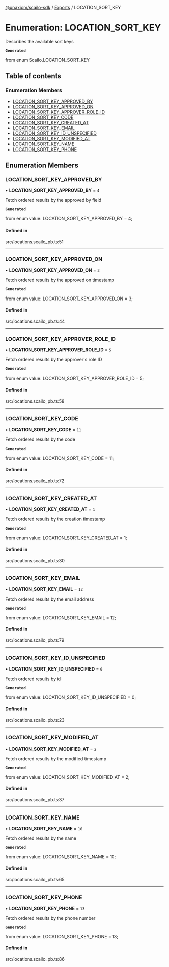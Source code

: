 [@unaxiom/scailo-sdk](../README.md) / [Exports](../modules.md) / LOCATION\_SORT\_KEY

# Enumeration: LOCATION\_SORT\_KEY

Describes the available sort keys

**`Generated`**

from enum Scailo.LOCATION_SORT_KEY

## Table of contents

### Enumeration Members

- [LOCATION\_SORT\_KEY\_APPROVED\_BY](LOCATION_SORT_KEY.md#location_sort_key_approved_by)
- [LOCATION\_SORT\_KEY\_APPROVED\_ON](LOCATION_SORT_KEY.md#location_sort_key_approved_on)
- [LOCATION\_SORT\_KEY\_APPROVER\_ROLE\_ID](LOCATION_SORT_KEY.md#location_sort_key_approver_role_id)
- [LOCATION\_SORT\_KEY\_CODE](LOCATION_SORT_KEY.md#location_sort_key_code)
- [LOCATION\_SORT\_KEY\_CREATED\_AT](LOCATION_SORT_KEY.md#location_sort_key_created_at)
- [LOCATION\_SORT\_KEY\_EMAIL](LOCATION_SORT_KEY.md#location_sort_key_email)
- [LOCATION\_SORT\_KEY\_ID\_UNSPECIFIED](LOCATION_SORT_KEY.md#location_sort_key_id_unspecified)
- [LOCATION\_SORT\_KEY\_MODIFIED\_AT](LOCATION_SORT_KEY.md#location_sort_key_modified_at)
- [LOCATION\_SORT\_KEY\_NAME](LOCATION_SORT_KEY.md#location_sort_key_name)
- [LOCATION\_SORT\_KEY\_PHONE](LOCATION_SORT_KEY.md#location_sort_key_phone)

## Enumeration Members

### LOCATION\_SORT\_KEY\_APPROVED\_BY

• **LOCATION\_SORT\_KEY\_APPROVED\_BY** = ``4``

Fetch ordered results by the approved by field

**`Generated`**

from enum value: LOCATION_SORT_KEY_APPROVED_BY = 4;

#### Defined in

src/locations.scailo_pb.ts:51

___

### LOCATION\_SORT\_KEY\_APPROVED\_ON

• **LOCATION\_SORT\_KEY\_APPROVED\_ON** = ``3``

Fetch ordered results by the approved on timestamp

**`Generated`**

from enum value: LOCATION_SORT_KEY_APPROVED_ON = 3;

#### Defined in

src/locations.scailo_pb.ts:44

___

### LOCATION\_SORT\_KEY\_APPROVER\_ROLE\_ID

• **LOCATION\_SORT\_KEY\_APPROVER\_ROLE\_ID** = ``5``

Fetch ordered results by the approver's role ID

**`Generated`**

from enum value: LOCATION_SORT_KEY_APPROVER_ROLE_ID = 5;

#### Defined in

src/locations.scailo_pb.ts:58

___

### LOCATION\_SORT\_KEY\_CODE

• **LOCATION\_SORT\_KEY\_CODE** = ``11``

Fetch ordered results by the code

**`Generated`**

from enum value: LOCATION_SORT_KEY_CODE = 11;

#### Defined in

src/locations.scailo_pb.ts:72

___

### LOCATION\_SORT\_KEY\_CREATED\_AT

• **LOCATION\_SORT\_KEY\_CREATED\_AT** = ``1``

Fetch ordered results by the creation timestamp

**`Generated`**

from enum value: LOCATION_SORT_KEY_CREATED_AT = 1;

#### Defined in

src/locations.scailo_pb.ts:30

___

### LOCATION\_SORT\_KEY\_EMAIL

• **LOCATION\_SORT\_KEY\_EMAIL** = ``12``

Fetch ordered results by the email address

**`Generated`**

from enum value: LOCATION_SORT_KEY_EMAIL = 12;

#### Defined in

src/locations.scailo_pb.ts:79

___

### LOCATION\_SORT\_KEY\_ID\_UNSPECIFIED

• **LOCATION\_SORT\_KEY\_ID\_UNSPECIFIED** = ``0``

Fetch ordered results by id

**`Generated`**

from enum value: LOCATION_SORT_KEY_ID_UNSPECIFIED = 0;

#### Defined in

src/locations.scailo_pb.ts:23

___

### LOCATION\_SORT\_KEY\_MODIFIED\_AT

• **LOCATION\_SORT\_KEY\_MODIFIED\_AT** = ``2``

Fetch ordered results by the modified timestamp

**`Generated`**

from enum value: LOCATION_SORT_KEY_MODIFIED_AT = 2;

#### Defined in

src/locations.scailo_pb.ts:37

___

### LOCATION\_SORT\_KEY\_NAME

• **LOCATION\_SORT\_KEY\_NAME** = ``10``

Fetch ordered results by the name

**`Generated`**

from enum value: LOCATION_SORT_KEY_NAME = 10;

#### Defined in

src/locations.scailo_pb.ts:65

___

### LOCATION\_SORT\_KEY\_PHONE

• **LOCATION\_SORT\_KEY\_PHONE** = ``13``

Fetch ordered results by the phone number

**`Generated`**

from enum value: LOCATION_SORT_KEY_PHONE = 13;

#### Defined in

src/locations.scailo_pb.ts:86
